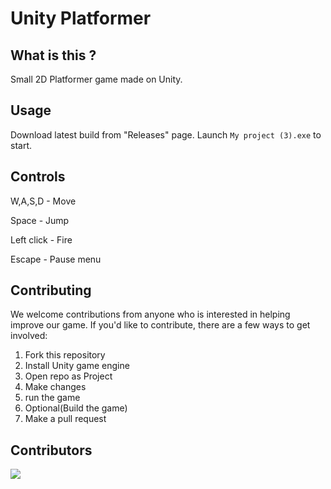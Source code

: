 # Unity Platformer
## What is this ? 
Small 2D Platformer game made on Unity.

## Usage
Download latest build from "Releases" page. Launch ```My project (3).exe``` to start.

## Controls
W,A,S,D - Move

Space - Jump

Left click - Fire

Escape - Pause menu



## Contributing
We welcome contributions from anyone who is interested in helping improve our game. If you'd like to contribute, there are a few ways to get involved:
1. Fork this repository
2. Install Unity game engine
3. Open repo as Project
4. Make changes
5. run the game
6. Optional(Build the game)
7. Make a pull request
## Contributors
<a href="https://github.com/Vansh0ter/UnityPlatformProj/graphs/contributors">
  <img src="https://contrib.rocks/image?repo=Vansh0ter/UnityPlatformProj" />
</a>
